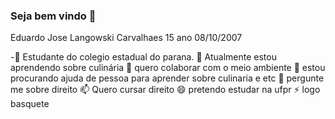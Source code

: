### Seja bem vindo 👋
Eduardo Jose Langowski Carvalhaes
15 ano 
08/10/2007

-🔭 Estudante do colegio estadual do parana.
🌱 Atualmente estou aprendendo sobre culinária
👯 quero colaborar com o meio ambiente 
🤔 estou procurando ajuda de pessoa para aprender sobre culinaria e etc
💬 pergunte me sobre direito
📫 Quero cursar direito
😄 pretendo estudar na ufpr
⚡ logo basquete 
